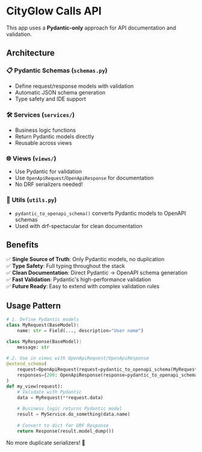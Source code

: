 # CityGlow Calls API

This app uses a **Pydantic-only** approach for API documentation and validation.

## Architecture

### 📋 **Pydantic Schemas** (`schemas.py`)

- Define request/response models with validation
- Automatic JSON schema generation
- Type safety and IDE support

### 🛠 **Services** (`services/`)

- Business logic functions
- Return Pydantic models directly
- Reusable across views

### 🌐 **Views** (`views/`)

- Use Pydantic for validation
- Use `OpenApiRequest`/`OpenApiResponse` for documentation
- No DRF serializers needed!

### 🔧 **Utils** (`utils.py`)

- `pydantic_to_openapi_schema()` converts Pydantic models to OpenAPI schemas
- Used with drf-spectacular for clean documentation

## Benefits

✅ **Single Source of Truth**: Only Pydantic models, no duplication  
✅ **Type Safety**: Full typing throughout the stack  
✅ **Clean Documentation**: Direct Pydantic → OpenAPI schema generation  
✅ **Fast Validation**: Pydantic's high-performance validation  
✅ **Future Ready**: Easy to extend with complex validation rules

## Usage Pattern

```python
# 1. Define Pydantic models
class MyRequest(BaseModel):
    name: str = Field(..., description="User name")

class MyResponse(BaseModel):
    message: str
    
# 2. Use in views with OpenApiRequest/OpenApiResponse
@extend_schema(
    request=OpenApiRequest(request=pydantic_to_openapi_schema(MyRequest)),
    responses={200: OpenApiResponse(response=pydantic_to_openapi_schema(MyResponse))}
)
def my_view(request):
    # Validate with Pydantic
    data = MyRequest(**request.data)
    
    # Business logic returns Pydantic model
    result = MyService.do_something(data.name)
    
    # Convert to dict for DRF Response
    return Response(result.model_dump())
```

No more duplicate serializers! 🎉 